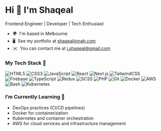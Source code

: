 Hi 👋 I'm Shaqeal
=========================

Frontend Engineer | Developer | Tech Enthusiast


* 🌍  I'm based in Melbourne
* 🖥️  See my portfolio at [shaqealjinnah.com](http://shaqealjinnah.com)
* ✉️  You can contact me at [j.shaqeal@gmail.com](mailto:j.shaqeal@gmail.com)

### My Tech Stack 🚀

<p align="left">
  <img src="https://img.shields.io/badge/HTML5-E34F26?logo=html5&logoColor=ffffff" alt="HTML5" />
  <img src="https://img.shields.io/badge/CSS3-1572B6?logo=css3&logoColor=ffffff" alt="CSS3" />
  <img src="https://img.shields.io/badge/JavaScript-F7DF1E?logo=javascript&logoColor=000000" alt="JavaScript" />
  <img src="https://img.shields.io/badge/React-61DAFB?logo=react&logoColor=000000" alt="React" />
  <img src="https://img.shields.io/badge/Next.js-000000?logo=next.js&logoColor=ffffff" alt="Next.js" />
  <img src="https://img.shields.io/badge/TailwindCSS-38B2AC?logo=tailwindcss&logoColor=ffffff" alt="TailwindCSS" />
  <img src="https://img.shields.io/badge/Firebase-FFCA28?logo=firebase&logoColor=ffffff" alt="Firebase" />
  <img src="https://img.shields.io/badge/TypeScript-3178C6?logo=typescript&logoColor=ffffff" alt="TypeScript" />
  <img src="https://img.shields.io/badge/Redux-764ABC?logo=redux&logoColor=ffffff" alt="Redux" />
  <img src="https://img.shields.io/badge/SCSS-CC6699?logo=sass&logoColor=ffffff" alt="SCSS" />
  <img src="https://img.shields.io/badge/PHP-777BB4?logo=php&logoColor=ffffff" alt="PHP" />
  <img src="https://img.shields.io/badge/Git-F05032?logo=git&logoColor=ffffff" alt="Git" />
  <img src="https://img.shields.io/badge/Docker-2496ED?logo=docker&logoColor=ffffff" alt="Docker" />
  <img src="https://img.shields.io/badge/AWS-FF9900?logo=amazonaws&logoColor=000000" alt="AWS" />
  <img src="https://img.shields.io/badge/Bash-4EAA25?logo=gnu-bash&logoColor=ffffff" alt="Bash" />
  <img src="https://img.shields.io/badge/Kubernetes-326CE5?logo=kubernetes&logoColor=ffffff" alt="Kubernetes" />
</p>

### I’m Currently Learning 🌱

- DevOps practices (CI/CD pipelines)
- Docker for containerization
- Kubernetes and container orchestration
- AWS for cloud services and infrastructure management
